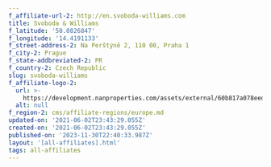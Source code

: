 ```yaml
---
f_affiliate-url-2: http://en.svoboda-williams.com
title: Svoboda & Williams
f_latitude: '50.0826847'
f_longitude: '14.4191133'
f_street-address-2: Na Perštýně 2, 110 00, Praha 1­
f_city-2: Prague­
f_state-addbreviated-2: PR­
f_country-2: Czech Republic
slug: svoboda-williams
f_affiliate-logo-2:
  url: >-
    https://development.nanproperties.com/assets/external/60b817a078eed0255ef8db7e_6081e58b7418b3d435d6b14c_60785a401a72316c0c8028c6_content_svobodawilliams-jpeg.jpeg
  alt: null
f_region-2: cms/affiliate-regions/europe.md
updated-on: '2021-06-02T23:43:29.055Z'
created-on: '2021-06-02T23:43:29.055Z'
published-on: '2023-11-30T22:40:33.987Z'
layout: '[all-affiliates].html'
tags: all-affiliates
---
```



